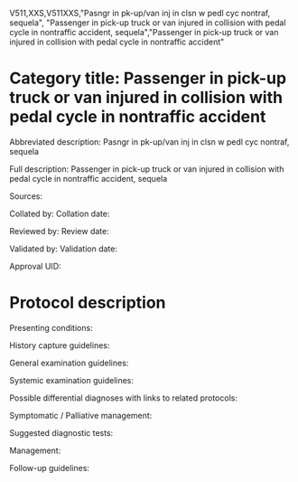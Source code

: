 V511,XXS,V511XXS,"Pasngr in pk-up/van inj in clsn w pedl cyc nontraf, sequela", "Passenger in pick-up truck or van injured in collision with pedal cycle in nontraffic accident, sequela","Passenger in pick-up truck or van injured in collision with pedal cycle in nontraffic accident"
# Category title: Passenger in pick-up truck or van injured in collision with pedal cycle in nontraffic accident

Abbreviated description: Pasngr in pk-up/van inj in clsn w pedl cyc nontraf, sequela

Full description: Passenger in pick-up truck or van injured in collision with pedal cycle in nontraffic accident, sequela

Sources:

Collated by:
Collation date:

Reviewed by:
Review date:

Validated by:
Validation date:

Approval UID:

# Protocol description

Presenting conditions:

History capture guidelines:

General examination guidelines:

Systemic examination guidelines:

Possible differential diagnoses with links to related protocols:

Symptomatic / Palliative management:

Suggested diagnostic tests:

Management:

Follow-up guidelines:

